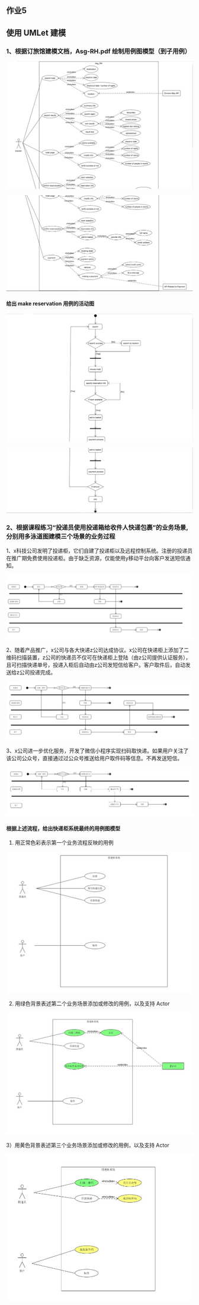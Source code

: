 ## 作业5

## 使用 UMLet 建模

### 1、根据订旅馆建模文档，Asg-RH.pdf 绘制用例图模型（到子用例）

![UML_part1](data/UML_part1.JPG)

![UML_part2](data/UML_part2.JPG)

#### 给出 make reservation 用例的活动图

![UML_Activity_part1](data/UML_Activity_part1.JPG)

![UML_Activity_part2](data/UML_Activity_part2.JPG)

### 2、根据课程练习“投递员使用投递箱给收件人快递包裹”的业务场景,分别用多泳道图建模三个场景的业务过程

1、x科技公司发明了投递柜，它们自建了投递柜以及远程控制系统。注册的投递员在推广期免费使用投递柜。由于缺乏资源，仅能使用y移动平台向客户发送短信通知。

![scene1](data/scene1.JPG)

2、随着产品推广，x公司与各大快递z公司达成协议。x公司在快递柜上添加了二维码扫描装置，z公司的快递员不仅可在快递柜上登陆（由z公司提供认证服务），且可扫描快递单号，投递入柜后自动由z公司发短信给客户。客户取件后，自动发送给z公司投递完成。

![scene2](data/scene2.JPG)

3、x公司进一步优化服务，开发了微信小程序实现扫码取快递。如果用户关注了该公司公众号，直接通过过公众号推送给用户取件码等信息。不再发送短信。

![scene3](data/scene3.JPG)

#### 根据上述流程，给出快递柜系统最终的用例图模型

1) 用正常色彩表示第一个业务流程反映的用例

![scene1_case](data/scene1_case.JPG)

2) 用绿色背景表述第二个业务场景添加或修改的用例，以及支持 Actor

![scene2_case](data/scene2_case.JPG)

3）用黄色背景表述第三个业务场景添加或修改的用例，以及支持 Actor

![scene3_case](data/scene3_case.JPG)